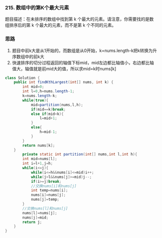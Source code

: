 ### 215. 数组中的第K个最大元素
题目描述：在未排序的数组中找到第 k 个最大的元素。请注意，你需要找的是数组排序后的第 k 个最大的元素，而不是第 k 个不同的元素。

### 思路
1. 题目中前k大是从1开始的，而数组是从0开始，k=nums.length-k把k转换为升序数组中的前k大
2. 快速排序的切分过程返回的轴值下标mid，mid左边都比轴值小，右边都比轴值大，轴值就是前mid大的值，所以求mid=k时nums[k]




```java
class Solution {
    public int findKthLargest(int[] nums, int k) {
        int mid=0;
        int l=0,h=nums.length-1;
        k=nums.length-k;
        while(true){
            mid=partition(nums,l,h);
            if(mid==k)break;
            else if(mid<k){
                l=mid+1;
            }
            else{
                h=mid-1;
            }
        }
        return nums[k];
    }
        private static int partition(int[] nums,int l,int h){
        int mid=nums[l];
        int i=l+1,j=h;
        while(i<=j){
            while(i<=h&&nums[i]<=mid)i++;
            while(j>l&&nums[j]>=mid)j--;
            if(i>=j)break;
            //交换nums[i]和nums[j]
            int temp=nums[i];
            nums[i]=nums[j];
            nums[j]=temp;
        }
        //交换nums[l]和nums[j]
        nums[l]=nums[j];
        nums[j]=mid;
        return j;
    }
}
```